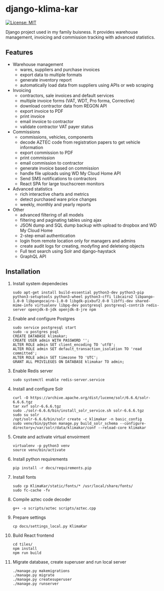# django-klima-kar

[![License: MIT](https://img.shields.io/badge/License-MIT-yellow.svg)](https://github.com/karpiq24/django-klima-kar/blob/master/LICENSE)

Django project used in my family buisness. It provides warehouse management, invoicing and commission tracking with advanced statistics.

## Features

-   Warehouse management
    -   wares, suppliers and purchase invoices
    -   export data to multiple formats
    -   generate inventory report
    -   automatically load data from suppliers using APIs or web scraping
-   Invoicing
    -   contractors, sale invoices and default services
    -   multiple invoice forms (VAT, WDT, Pro forma, Corrective)
    -   download contractor data from REGON API
    -   export invoice to PDF
    -   print invoice
    -   email invoice to contractor
    -   validate contractor VAT payer status
-   Commissions
    -   commissions, vehicles, components
    -   decode AZTEC code from registration papers to get vehicle information
    -   export commission to PDF
    -   print commission
    -   email commission to contractor
    -   generate invoice based on commission
    -   handle file uploads using WD My Cloud Home API
    -   Send SMS notifications to contractors
    -   React SPA for large touchscreen monitors
-   Advanced statistics
    -   rich interactive charts and metrics
    -   detect purchased ware price changes
    -   weekly, monthly and yearly reports
-   Other
    -   advanced filtering of all models
    -   filtering and paginating tables using ajax
    -   JSON dump and SQL dump backup with upload to dropbox and WD My Cloud Home
    -   2-step email authentication
    -   login from remote location only for managers and admins
    -   create audit logs for creating, modyfing and deleteing objects
    -   Full text search using Solr and django-haystack
    -   GraphQL API

## Installation

1. Install system dependecies
    ```
    sudo apt-get install build-essential python3-dev python3-pip python3-setuptools python3-wheel python3-cffi libcairo2 libpango-1.0-0 libpangocairo-1.0-0 libgdk-pixbuf2.0-0 libffi-dev shared-mime-info virtualenv libpq-dev postgresql postgresql-contrib redis-server openjdk-8-jdk openjdk-8-jre npm
    ```
2. Enable and configure Postgres
    ```
    sudo service postgresql start
    sudo -u postgres psql
    CREATE DATABASE klimakar;
    CREATE USER admin WITH PASSWORD '';
    ALTER ROLE admin SET client_encoding TO 'utf8';
    ALTER ROLE admin SET default_transaction_isolation TO 'read committed';
    ALTER ROLE admin SET timezone TO 'UTC';
    GRANT ALL PRIVILEGES ON DATABASE klimakar TO admin;
    ```
3. Enable Redis server
    ```
    sudo systemctl enable redis-server.service
    ```
4. Install and configure Solr
    ```
    curl -O https://archive.apache.org/dist/lucene/solr/6.6.6/solr-6.6.6.tgz
    tar xvf solr-6.6.6.tgz
    sudo ./solr-6.6.6/bin/install_solr_service.sh solr-6.6.6.tgz
    sudo su solr
    /opt/solr-6.6.6/bin/solr create -c klimakar -n basic_config
    sudo venv/bin/python manage.py build_solr_schema --configure-directory=/var/solr/data/klimakar/conf --reload-core klimakar
    ```
5. Create and activate virtual envoirment
    ```
    virtualenv -p python3 venv
    source venv/bin/activate
    ```
6. Install python requirements
    ```
    pip install -r docs/requirements.pip
    ```
7. Install fonts
    ```
    sudo cp KlimaKar/static/fonts/* /usr/local/share/fonts/
    sudo fc-cache -fv
    ```
8. Compile aztec code decoder
    ```
    g++ -o scripts/aztec scripts/aztec.cpp
    ```
9. Prepare settings
    ```
    cp docs/settings_local.py KlimaKar
    ```
10. Build React frontend
    ```
    cd tiles/
    npm install
    npm run build
    ```
11. Migrate database, create superuser and run local server
    ```
    ./manage.py makemigrations
    ./manage.py migrate
    ./manage.py createsuperuser
    ./manage.py runserver
    ```
